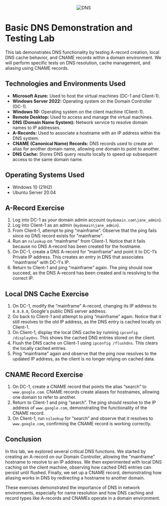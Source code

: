 <p align="center">
<img src="https://github.com/user-attachments/assets/7c526d0a-1014-467d-b658-4b485f6a94fd" alt="DNS"/>
</p>

<h1 align="left">Basic DNS Demonstration and Testing Lab</h1>

<p>This lab demonstrates DNS functionality by testing A-record creation, local DNS cache behavior, and CNAME records within a domain environment. We will perform specific tests on DNS resolution, cache management, and aliasing using CNAME records.</p>

<h2>Technologies and Environments Used</h2>
<ul>
  <li><strong>Microsoft Azure:</strong> Used to host the virtual machines (DC-1 and Client-1).</li>
  <li><strong>Windows Server 2022:</strong> Operating system on the Domain Controller (DC-1).</li>
  <li><strong>Windows 10:</strong> Operating system on the client machine (Client-1).</li>
  <li><strong>Remote Desktop:</strong> Used to access and manage the virtual machines.</li>
  <li><strong>DNS (Domain Name System):</strong> Network service to resolve domain names to IP addresses.</li>
  <li><strong>A-Records:</strong> Used to associate a hostname with an IP address within the DNS system.</li>
  <li><strong>CNAME (Canonical Name) Records:</strong> DNS records used to create an alias for another domain name, allowing one domain to point to another.</li>
  <li><strong>DNS Cache:</strong> Stores DNS query results locally to speed up subsequent access to the same domain name.</li>
</ul>

<h2>Operating Systems Used </h2>

- Windows 10 (21H2)
- Ubuntu Server 20.04

<h2>A-Record Exercise</h2>
<ol>
  <li>Log into DC-1 as your domain admin account (<code>mydomain.com\jane_admin</code>).</li>
  <li>Log into Client-1 as an admin (<code>mydomain\jane_admin</code>).</li>
  <li>From Client-1, attempt to ping “mainframe”. Observe that the ping fails since no DNS record exists for "mainframe".</li>
  <li>Run an <code>nslookup</code> on “mainframe” from Client-1. Notice that it fails because no DNS A-record has been created for the hostname.</li>
  <li>On DC-1, create a DNS A-record for “mainframe” and point it to DC-1’s Private IP address. This creates an entry in DNS that associates "mainframe" with DC-1's IP.</li>
  <li>Return to Client-1 and ping “mainframe” again. The ping should now succeed, as the DNS A-record has been created and is resolving to the correct IP.</li>
</ol>

<h2>Local DNS Cache Exercise</h2>
<ol>
  <li>On DC-1, modify the “mainframe” A-record, changing its IP address to <code>8.8.8.8</code>, Google's public DNS server address.</li>
  <li>Go back to Client-1 and attempt to ping “mainframe” again. Notice that it still resolves to the old IP address, as the DNS entry is cached locally on Client-1.</li>
  <li>On Client-1, display the local DNS cache by running <code>ipconfig /displaydns</code>. This shows the cached DNS entries stored on the client.</li>
  <li>Flush the DNS cache on Client-1 using <code>ipconfig /flushdns</code>. This clears the locally cached entries.</li>
  <li>Ping “mainframe” again and observe that the ping now resolves to the updated IP address, as the client is no longer relying on cached data.</li>
</ol>

<h2>CNAME Record Exercise</h2>
<ol>
  <li>On DC-1, create a CNAME record that points the alias “search” to <code>www.google.com</code>. CNAME records create aliases for hostnames, allowing one domain to refer to another.</li>
  <li>Return to Client-1 and ping “search”. The ping should resolve to the IP address of <code>www.google.com</code>, demonstrating the functionality of the CNAME record.</li>
  <li>On Client-1, run <code>nslookup</code> for “search” and observe that it resolves to <code>www.google.com</code>, confirming the CNAME record is working correctly.</li>
</ol>

<h2>Conclusion</h2>
<p>In this lab, we explored several critical DNS functions. We started by creating an A-record on our Domain Controller, allowing the "mainframe" hostname to resolve to an IP address. We then experimented with local DNS caching on the client machine, observing how cached DNS entries can persist until flushed. Finally, we set up a CNAME record, demonstrating how aliasing works in DNS by redirecting a hostname to another domain.</p>

<p>These exercises demonstrated the importance of DNS in network environments, especially for name resolution and how DNS caching and record types like A-records and CNAMEs operate in a domain environment.</p>
